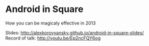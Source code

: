 Android in Square
========================================

How you can be magicaly effective in 2013

Slides: http://alexkorovyansky.github.io/android-in-square-slides/  
Record of talk: http://youtu.be/Ep2ncFQY6og

